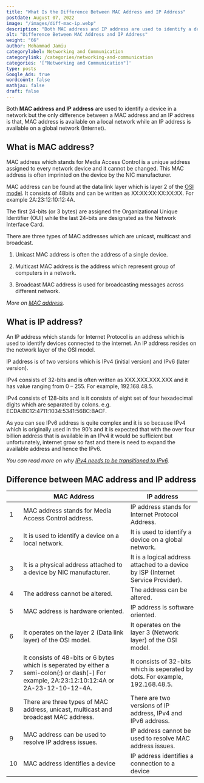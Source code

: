 ```yaml
---
title: "What Is the Difference Between MAC Address and IP Address"
postdate: August 07, 2022
image: "/images/diff-mac-ip.webp"
description: "Both MAC address and IP address are used to identify a device in a network but the only difference between a MAC address and an IP address is that, MAC address is available on a local network while an IP address is available on a global network (Internet)."
alt: "Difference Between MAC Address and IP Address"
weight: "66"
author: Mohammad Jamiu
categorylabel: Networking and Communication
categorylink: /categories/networking-and-communication
categories: '["Networking and Communication"]'
type: posts
Google_Ads: true
wordcount: false
mathjax: false
draft: false
---
```


Both **MAC address and IP address** are used to identify a device in a network but the only difference between a MAC address and an IP address is that, MAC address is available on a local network while an IP address is available on a global network (Internet).

## What is MAC address?

MAC address which stands for Media Access Control is a unique address assigned to every network device and it cannot be changed. This MAC address is often imprinted on the device by the NIC manufacturer.

MAC address can be found at the data link layer which is layer 2 of the <a class="links-to-article" href="/networking/the-seven-layers-of-the-osi-model-explained/">OSI model</a>. It consists of 48bits and can be written as XX:XX:XX:XX:XX:XX. For example 2A:23:12:10:12:4A.

The first 24-bits (or 3 bytes) are assigned the Organizational Unique Identifier (OUI) while the last 24-bits are designated as the Network Interface Card.

There are three types of MAC addresses which are unicast, multicast and broadcast.

1. Unicast MAC address is often the address of a single device.

2. Multicast MAC address is the address which represent group of computers in a network.

3. Broadcast MAC address is used for broadcasting messages across different network.

_More on <a class="links-to-article" href="/networking/what-is-a-mac-address-with-examples/">MAC address</a>._

## What is IP address?

An IP address which stands for Internet Protocol is an address which is used to identify devices connected to the internet. An IP address resides on the network layer of the OSI model.

IP address is of two versions which is IPv4 (initial version) and IPv6 (later version).

IPv4 consists of 32-bits and is often written as XXX.XXX.XXX.XXX and it has value ranging from 0 – 255. For example, 192.168.48.5.

IPv4 consists of 128-bits and is it consists of eight set of four hexadecimal digits which are separated by colons. e.g. ECDA:BC12:4711:1034:5341:56BC:BACF.

As you can see IPv6 address is quite complex and it is so because IPv4 which is originally used in the 90’s and it is expected that with the over four billion address that is available in an IPv4 it would be sufficient but unfortunately, internet grow so fast and there is need to expand the available address and hence the IPv6.

_You can read more on why <a class="links-to-article" href="/networking/what-is-nat-and-its-types/">IPv4 needs to be transitioned to IPv6</a>._

## Difference between MAC address and IP address

|     | MAC Address                                                                                                                                    | IP address                                                                       |
| :-- | ---------------------------------------------------------------------------------------------------------------------------------------------- | -------------------------------------------------------------------------------- |
| 1   | MAC address stands for Media Access Control address.                                                                                           | IP address stands for Internet Protocol Address.                                 |
| 2   | It is used to identify a device on a local network.                                                                                            | It is used to identify a device on a global network.                             |
| 3   | It is a physical address attached to a device by NIC manufacturer.                                                                             | It is a logical address attached to a device by ISP (Internet Service Provider). |
| 4   | The address cannot be altered.                                                                                                                 | The address can be altered.                                                      |
| 5   | MAC address is hardware oriented.                                                                                                              | IP address is software oriented.                                                 |
| 6   | It operates on the layer 2 (Data link layer) of the OSI model.                                                                                 | It operates on the layer 3 (Network layer) of the OSI model.                     |
| 7   | It consists of 48-bits or 6 bytes which is seperated by either a semi-colon(:) or dash(-) For example, 2A:23:12:10:12:4A or 2A-23-12-10-12-4A. | It consists of 32-bits which is seperated by dots. For example, 192.168.48.5.    |
| 8   | There are three types of MAC address, unicast, multicast and broadcast MAC address.                                                            | There are two versions of IP address, IPv4 and IPv6 address.                     |
| 9   | MAC address can be used to resolve IP address issues.                                                                                          | IP address cannot be used to resolve MAC address issues.                         |
| 10  | MAC address identifies a device                                                                                                                | IP address identifies a connection to a device                                   |

